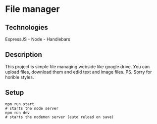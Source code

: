 # File manager
## Technologies
ExpressJS - Node - Handlebars
## Description
This project is simple file managing webside like google drive. You can upload files, download them and edid text and image files. PS. Sorry for horible styles.
## Setup
```batch
npm run start
# starts the node server
npm run dev
# starts the nodemon server (auto reload on save)
```

